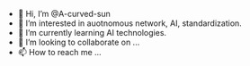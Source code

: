 - 👋 Hi, I’m @A-curved-sun
- 👀 I’m interested in auotnomous network, AI, standardization.
- 🌱 I’m currently learning AI technologies.
- 💞️ I’m looking to collaborate on ...
- 📫 How to reach me ...

<!---
A-curved-sun/A-curved-sun is a ✨ special ✨ repository because its `README.md` (this file) appears on your GitHub profile.
You can click the Preview link to take a look at your changes.
--->
